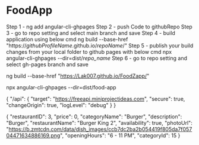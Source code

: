# FoodApp
Step 1 - ng add angular-cli-ghpages
Step 2 - push Code to githubRepo
Step 3 - go to repo setting and select main branch and save
Step 4 - build application using below cmd
      ng build --base-href "https://_githubProfileName_.github.io/_repoName_/"
Step 5 - publish your build changes from your local folder to github pages with below cmd
   npx angular-cli-ghpages --dir=dist/_repo_name_
Step 6 -  go to repo setting and select gh-pages branch and save

ng build --base-href "https://Lak007.github.io/FoodZapp/"

npx angular-cli-ghpages --dir=dist/food-app


{
    "/api": {
      "target": "https://freeapi.miniprojectideas.com",
      "secure": true,
      "changeOrigin": true,
      "logLevel": "debug"
    }
  }
  


   {
      "restaurantID": 3,
      "price": 0,
      "categoryName": "Burger",
      "description": "Burger",
      "restaurantName": "Burger King 2",
      "availability": true,
      "photoUrl": "https://b.zmtcdn.com/data/dish_images/ccb7dc2ba2b054419f805da7f05704471634886169.png",
      "openingHours": "6 - 11 PM",
      "categoryId": 15
    }